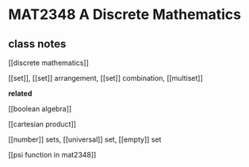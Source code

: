 # MAT2348 A Discrete Mathematics

## class notes

[[discrete mathematics]]

[[set]], [[set]] arrangement, [[set]] combination, [[multiset]]

**related**

[[boolean algebra]]

[[cartesian product]]

[[number]] sets, [[universal]] set, [[empty]] set

[[psi function in mat2348]]
